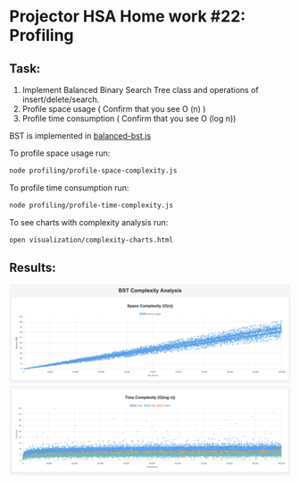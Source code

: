 # Projector HSA Home work #22: Profiling

## Task:

1. Implement Balanced Binary Search Tree class and operations of insert/delete/search.
2. Profile space usage ( Confirm that you see O (n) )
3. Profile time consumption ( Confirm that you see O (log n))

BST is implemented in [balanced-bst.js](./balanced-bst.js)

To profile space usage run:

```bash
node profiling/profile-space-complexity.js
```

To profile time consumption run:

```bash
node profiling/profile-time-complexity.js
```

To see charts with complexity analysis run:

```bash
open visualization/complexity-charts.html
```

## Results:

![Space Complexity](./artifacts/space-complexity.png)
![Time Complexity](./artifacts/time-complexity.png)
